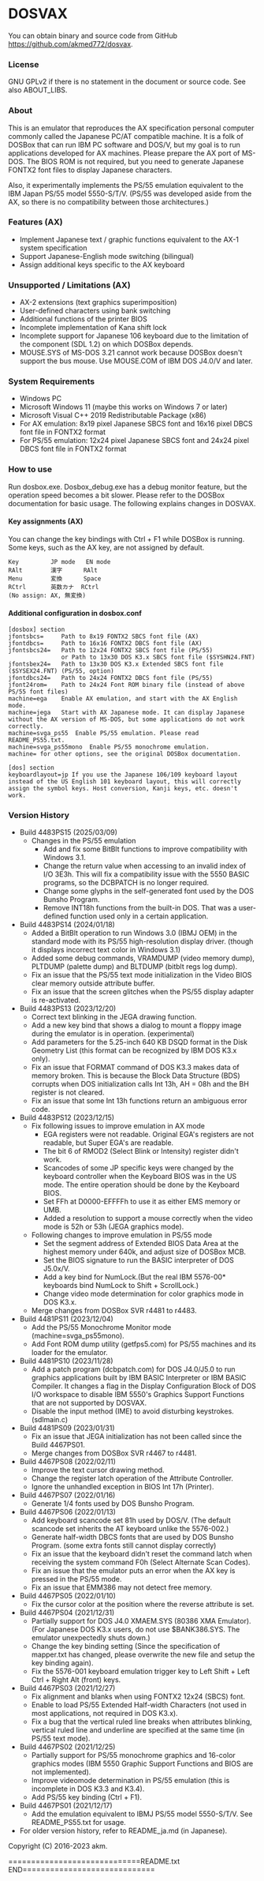 DOSVAX
=======
You can obtain binary and source code from GitHub <https://github.com/akmed772/dosvax>.

### License

GNU GPLv2 if there is no statement in the document or source code. See also ABOUT_LIBS.

### About

This is an emulator that reproduces the AX specification personal computer commonly called the Japanese PC/AT compatible machine. It is a folk of DOSBox that can run IBM PC software and DOS/V, but my goal is to run applications developed for AX machines. Please prepare the AX port of MS-DOS. The BIOS ROM is not required, but you need to generate Japanese FONTX2 font files to display Japanese characters.

Also, it experimentally implements the PS/55 emulation equivalent to the IBM Japan PS/55 model 5550-S/T/V. (PS/55 was developed aside from the AX, so there is no compatibility between those architectures.)

### Features (AX)

* Implement Japanese text / graphic functions equivalent to the AX-1 system specification
* Support Japanese-English mode switching (bilingual)
* Assign additional keys specific to the AX keyboard

### Unsupported / Limitations (AX)

* AX-2 extensions (text graphics superimposition)
* User-defined characters using bank switching
* Additional functions of the printer BIOS
* Incomplete implementation of Kana shift lock
* Incomplete support for Japanese 106 keyboard due to the limitation of the component (SDL 1.2) on which DOSBox depends.
* MOUSE.SYS of MS-DOS 3.21 cannot work because DOSBox doesn't support the bus mouse. Use MOUSE.COM of IBM DOS J4.0/V and later.

### System Requirements

* Windows PC
* Microsoft Windows 11 (maybe this works on Windows 7 or later)
* Microsoft Visual C++ 2019 Redistributable Package (x86)
* For AX emulation: 8x19 pixel Japanese SBCS font and 16x16 pixel DBCS font file in FONTX2 format
* For PS/55 emulation: 12x24 pixel Japanese SBCS font and 24x24 pixel DBCS font file in FONTX2 format

### How to use

Run dosbox.exe. Dosbox_debug.exe has a debug monitor feature, but the operation speed becomes a bit slower. Please refer to the DOSBox documentation for basic usage. The following explains changes in DOSVAX.

#### Key assignments (AX)

You can change the key bindings with Ctrl + F1 while DOSBox is running. Some keys, such as the AX key, are not assigned by default.

```
Key         JP mode   EN mode
RAlt        漢字      RAlt
Menu        変換      Space
RCtrl       英数カナ  RCtrl
(No assign: AX, 無変換)
```

#### Additional configuration in dosbox.conf

```
[dosbox] section
jfontsbcs=     Path to 8x19 FONTX2 SBCS font file (AX)
jfontdbcs=     Path to 16x16 FONTX2 DBCS font file (AX)
jfontsbcs24=   Path to 12x24 FONTX2 SBCS font file (PS/55)
               or Path to 13x30 DOS K3.x SBCS font file ($SYSHN24.FNT)
jfontsbex24=   Path to 13x30 DOS K3.x Extended SBCS font file ($SYSEX24.FNT) (PS/55, option)
jfontdbcs24=   Path to 24x24 FONTX2 DBCS font file (PS/55)
jfont24rom=    Path to 24x24 Font ROM binary file (instead of above PS/55 font files)
machine=ega    Enable AX emulation, and start with the AX English mode.
machine=jega   Start with AX Japanese mode. It can display Japanese without the AX version of MS-DOS, but some applications do not work correctly.
machine=svga_ps55  Enable PS/55 emulation. Please read README_PS55.txt.
machine=svga_ps55mono  Enable PS/55 monochrome emulation.
machine= for other options, see the original DOSBox documentation.

[dos] section
keyboardlayout=jp If you use the Japanese 106/109 keyboard layout instead of the US English 101 keyboard layout, this will correctly assign the symbol keys. Host conversion, Kanji keys, etc. doesn't work.
```

### Version History
* Build 4483PS15 (2025/03/09)
  - Changes in the PS/55 emulation
    - Add and fix some BitBlt functions to improve compatibility with Windows 3.1.
    - Change the return value when accessing to an invalid index of I/O 3E3h. This will fix a compatibility issue with the 5550 BASIC programs, so the DCBPATCH is no longer required.
    - Change some glyphs in the self-generated font used by the DOS Bunsho Program.
    - Remove INT18h functions from the built-in DOS. That was a user-defined function used only in a certain application.
* Build 4483PS14 (2024/01/18)
  - Added a BitBlt operation to run Windows 3.0 (IBMJ OEM) in the standard mode with its PS/55 high-resolution display driver. (though it displays incorrect text color in Windows 3.1)
  - Added some debug commands, VRAMDUMP (video memory dump), PLTDUMP (palette dump) and BLTDUMP (bitblt regs log dump).
  - Fix an issue that the PS/55 text mode initialization in the Video BIOS clear memory outside attribute buffer.
  - Fix an issue that the screen glitches when the PS/55 display adapter is re-activated.
* Build 4483PS13 (2023/12/20)
  - Correct text blinking in the JEGA drawing function.
  - Add a new key bind that shows a dialog to mount a floppy image during the emulator is in operation. (experimental)
  - Add parameters for the 5.25-inch 640 KB DSQD format in the Disk Geometry List (this format can be recognized by IBM DOS K3.x only).
  - Fix an issue that FORMAT command of DOS K3.3 makes data of memory broken. This is because the Block Data Structure (BDS) corrupts when DOS initialization calls Int 13h, AH = 08h and the BH register is not cleared.
  - Fix an issue that some Int 13h functions return an ambiguous error code.
* Build 4483PS12 (2023/12/15)
  - Fix following issues to improve emulation in AX mode
    - EGA registers were not readable. Original EGA's registers are not readable, but Super EGA's are readable.
    - The bit 6 of RMOD2 (Select Blink or Intensity) register didn't work.
    - Scancodes of some JP specific keys were changed by the keyboard controller when the Keyboard BIOS was in the US mode. The entire operation should be done by the Keyboard BIOS.
    - Set FFh at D0000-EFFFFh to use it as either EMS memory or UMB.
    - Added a resolution to support a mouse correctly when the video mode is 52h or 53h (JEGA graphics mode).
  - Following changes to improve emulation in PS/55 mode
    - Set the segment address of Extended BIOS Data Area at the highest memory under 640k, and adjust size of DOSBox MCB.
    - Set the BIOS signature to run the BASIC interpreter of DOS J5.0x/V.
    - Add a key bind for NumLock.(But the real IBM 5576-00* keyboards bind NumLock to Shift + ScrollLock.)
    - Change video mode determination for color graphics mode in DOS K3.x.
  - Merge changes from DOSBox SVR r4481 to r4483.
* Build 4481PS11 (2023/12/04)
  - Add the PS/55 Monochrome Monitor mode (machine=svga_ps55mono).
  - Add Font ROM dump utility (getfps5.com) for PS/55 machines and its loader for the emulator.
* Build 4481PS10 (2023/11/28)
  - Add a patch program (dcbpatch.com) for DOS J4.0/J5.0 to run graphics applications built by IBM BASIC Interpreter or IBM BASIC Compiler. It changes a flag in the Display Configuration Block of DOS I/O workspace to disable IBM 5550's Graphics Support Functions that are not supported by DOSVAX.
  - Disable the input method (IME) to avoid disturbing keystrokes. (sdlmain.c)
* Build 4481PS09 (2023/01/31)
  - Fix an issue that JEGA initialization has not been called since the Build 4467PS01.
  - Merge changes from DOSBox SVR r4467 to r4481.
* Build 4467PS08 (2022/02/11)
  - Improve the text cursor drawing method.
  - Change the register latch operation of the Attribute Controller.
  - Ignore the unhandled exception in BIOS Int 17h (Printer).
* Build 4467PS07 (2022/01/16)
  - Generate 1/4 fonts used by DOS Bunsho Program.
* Build 4467PS06 (2022/01/13)
  - Add keyboard scancode set 81h used by DOS/V. (The default scancode set inherits the AT keyboard unlike the 5576-002.)
  - Generate half-width DBCS fonts that are used by DOS Bunsho Program. (some extra fonts still cannot display correctly)
  - Fix an issue that the keyboard didn't reset the command latch when receiving the system command F0h (Select Alternate Scan Codes).
  - Fix an issue that the emulator puts an error when the AX key is pressed in the PS/55 mode.
  - Fix an issue that EMM386 may not detect free memory.
* Build 4467PS05 (2022/01/10)
  - Fix the cursor color at the position where the reverse attribute is set.
* Build 4467PS04 (2021/12/31)
  - Partially support for DOS J4.0 XMAEM.SYS (80386 XMA Emulator). (For Japanese DOS K3.x users, do not use $BANK386.SYS. The emulator unexpectedly shuts down.)
  - Change the key binding setting (Since the specification of mapper.txt has changed, please overwrite the new file and setup the key binding again).
  - Fix the 5576-001 keyboard emulation trigger key to Left Shift + Left Ctrl + Right Alt (front) keys.
* Build 4467PS03 (2021/12/27)
  - Fix alignment and blanks when using FONTX2 12x24 (SBCS) font.
  - Enable to load PS/55 Extended Half-width Characters (not used in most applications, not required in DOS K3.x).
  - Fix a bug that the vertical ruled line breaks when attributes blinking, vertical ruled line and underline are specified at the same time (in PS/55 text mode).
* Build 4467PS02 (2021/12/25)
  - Partially support for PS/55 monochrome graphics and 16-color graphics modes (IBM 5550 Graphic Support Functions and BIOS are not implemented).
  - Improve videomode determination in PS/55 emulation (this is incomplete in DOS K3.3 and K3.4).
  - Add PS/55 key binding (Ctrl + F1).
* Build 4467PS01 (2021/12/17)
  - Add the emulation equivalent to IBMJ PS/55 model 5550-S/T/V. See README_PS55.txt for usage.
* For older version history, refer to README_ja.md (in Japanese).

Copyright (C) 2016-2023 akm.

=============================README.txt END=============================